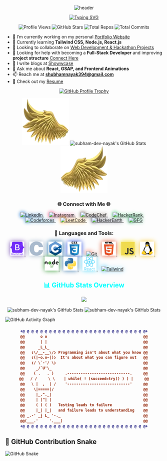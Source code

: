 <div align="center">
  
![header](https://capsule-render.vercel.app/api?type=waving&color=0:FFD700,100:FFA500&height=280&section=header&text=Subham%20Nayak&fontSize=65&fontAlignY=35&fontColor=ffffff&desc=FullStack%20Developer%20|%20CSE%20Student%20@Geeta%20University&descSize=22&descAlign=centre&descAlignY=60&animation=twinkling)

[![Typing SVG](https://readme-typing-svg.demolab.com?font=Fira+Code&weight=600&size=22&duration=4000&pause=1000&color=FFD700&center=true&vCenter=true&width=700&lines=👨‍💻+Hey+there!+I'm+Subham+Nayak;🙏+नमस्ते+दुनिया!;💡+Bringing+Ideas+to+Life+with+Code;🎯+Focused+FullStack+Developer;🌱+Always+Learning,+Always+Building;🚀+On+a+Mission+to+Create+Impact)](https://git.io/typing-svg)


<p align="center">
  <img src="https://komarev.com/ghpvc/?username=subham-dev-nayak&label=Profile%20views&color=0e75b6&style=flat" alt="Profile Views" />
  <img src="https://img.shields.io/github/stars/subham-dev-nayak?style=flat&label=Total%20Stars&color=FFD700" alt="GitHub Stars" />
  <img src="https://badges.strrl.dev/repos/subham-dev-nayak?color=blueviolet&style=flat" alt="Total Repos" />
  <img src="https://badges.strrl.dev/commits/all/subham-dev-nayak?color=teal&style=flat" alt="Total Commits" />
</p>



</div>

- 🔭 I’m currently working on my personal [Portfolio Website](https://subham-dev-nayak.github.io/Portfolio/)
- 🌱 Currently learning **Tailwind CSS, Node.js, React.js**
- 👯 Looking to collaborate on [Web Development & Hackathon Projects](https://www.linkedin.com/in/subham-nayak-859315287/)
- 🤝 Looking for help with becoming a **Full-Stack Developer** and improving **project structure** [Connect Here](https://www.linkedin.com/in/subham-nayak-859315287/)
- 📝 I write blogs at [Showwcase](https://www.showwcase.com/subham-cyber-prog)
- 💬 Ask me about **React, GSAP, and Frontend Animations**
- 📫 Reach me at **shubhamnayak394@gmail.com**
- 📄 Check out my [Resume](https://drive.google.com/file/d/18LQPmXDf634owLnqbpXtWU4CICSZixSO/view?pli=1)









<p align="center">
  <a href="https://github.com/ryo-ma/github-profile-trophy">
    <img src="https://github-profile-trophy.vercel.app/?username=subham-dev-nayak&theme=flat&no-frame=true&margin-w=15&margin-h=15&title=FFD700&rank=FFD700&column=7" alt="GitHub Profile Trophy" />
  </a>
</p>




<p align="center">
  <img height="150" width="150" src="left.webp" />
  <img src="https://streak-stats.demolab.com?user=subham-dev-nayak&theme=great-gatsby&hide_border=true" alt="subham-dev-nayak's GitHub Stats" />
  <img height="150" width="150" src="right.webp" />
</p>

<h3 align="center">🌐 Connect with Me 🌐</h3>
<p align="center">
  <a href="https://www.linkedin.com/in/subhamnayak/" target="_blank">
    <img src="https://raw.githubusercontent.com/rahuldkjain/github-profile-readme-generator/master/src/images/icons/Social/linked-in-alt.svg" alt="LinkedIn" height="40" width="40" style="filter: drop-shadow(0 0 6px #0A66C2);"/>
  </a>
  &nbsp; &nbsp;
  <a href="https://instagram.com/_nayak_shubham_" target="_blank">
    <img src="https://raw.githubusercontent.com/rahuldkjain/github-profile-readme-generator/master/src/images/icons/Social/instagram.svg" alt="Instagram" height="40" width="40" style="filter: drop-shadow(0 0 6px #E1306C);"/>
  </a>
  &nbsp; &nbsp;
  <a href="https://www.codechef.com/users/subham_nayak06" target="_blank">
    <img src="https://cdn.jsdelivr.net/npm/simple-icons@3.1.0/icons/codechef.svg" alt="CodeChef" height="40" width="40" style="filter: drop-shadow(0 0 6px #5B4638);"/>
  </a>
  &nbsp; &nbsp;
  <a href="https://www.hackerrank.com/sn343555" target="_blank">
    <img src="https://raw.githubusercontent.com/rahuldkjain/github-profile-readme-generator/master/src/images/icons/Social/hackerrank.svg" alt="HackerRank" height="40" width="40" style="filter: drop-shadow(0 0 6px #2EC866);"/>
  </a>
  &nbsp; &nbsp;
  <a href="https://codeforces.com/profile/subhamn123" target="_blank">
    <img src="https://raw.githubusercontent.com/rahuldkjain/github-profile-readme-generator/master/src/images/icons/Social/codeforces.svg" alt="Codeforces" height="40" width="40" style="filter: drop-shadow(0 0 6px #1F8ACB);"/>
  </a>
  &nbsp; &nbsp;
  <a href="https://leetcode.com/u/subhamn2006/" target="_blank">
    <img src="https://raw.githubusercontent.com/rahuldkjain/github-profile-readme-generator/master/src/images/icons/Social/leet-code.svg" alt="LeetCode" height="40" width="40" style="filter: drop-shadow(0 0 6px #FFA116);"/>
  </a>
  &nbsp; &nbsp;
  <a href="https://www.hackerearth.com/subhamn123" target="_blank">
    <img src="https://raw.githubusercontent.com/rahuldkjain/github-profile-readme-generator/master/src/images/icons/Social/hackerearth.svg" alt="HackerEarth" height="40" width="40" style="filter: drop-shadow(0 0 6px #323754);"/>
  </a>
  &nbsp; &nbsp;
  <a href="https://auth.geeksforgeeks.org/user/sn343b2w0/" target="_blank">
    <img src="https://raw.githubusercontent.com/rahuldkjain/github-profile-readme-generator/master/src/images/icons/Social/geeks-for-geeks.svg" alt="GFG" height="40" width="40" style="filter: drop-shadow(0 0 6px #0F9D58);"/>
  </a>
</p>

<h3 align="center">🚀 Languages and Tools:</h3>
<p align="center">
  <a href="https://getbootstrap.com" target="_blank" rel="noreferrer">
    <img src="https://raw.githubusercontent.com/devicons/devicon/master/icons/bootstrap/bootstrap-plain-wordmark.svg" alt="Bootstrap" width="45" height="45" style="filter: drop-shadow(0 0 8px #7952B3);"/>
  </a>
  &nbsp;&nbsp;
  <a href="https://www.cprogramming.com/" target="_blank" rel="noreferrer">
    <img src="https://raw.githubusercontent.com/devicons/devicon/master/icons/c/c-original.svg" alt="C" width="45" height="45" style="filter: drop-shadow(0 0 8px #A8B9CC);"/>
  </a>
  &nbsp;&nbsp;
  <a href="https://www.w3schools.com/cpp/" target="_blank" rel="noreferrer">
    <img src="https://raw.githubusercontent.com/devicons/devicon/master/icons/cplusplus/cplusplus-original.svg" alt="C++" width="45" height="45" style="filter: drop-shadow(0 0 8px #00599C);"/>
  </a>
  &nbsp;&nbsp;
  <a href="https://www.w3schools.com/css/" target="_blank" rel="noreferrer">
    <img src="https://raw.githubusercontent.com/devicons/devicon/master/icons/css3/css3-original-wordmark.svg" alt="CSS3" width="45" height="45" style="filter: drop-shadow(0 0 8px #264DE4);"/>
  </a>
  &nbsp;&nbsp;
  <a href="https://git-scm.com/" target="_blank" rel="noreferrer">
    <img src="https://www.vectorlogo.zone/logos/git-scm/git-scm-icon.svg" alt="Git" width="45" height="45" style="filter: drop-shadow(0 0 8px #F05032);"/>
  </a>
  &nbsp;&nbsp;
  <a href="https://www.w3.org/html/" target="_blank" rel="noreferrer">
    <img src="https://raw.githubusercontent.com/devicons/devicon/master/icons/html5/html5-original-wordmark.svg" alt="HTML5" width="45" height="45" style="filter: drop-shadow(0 0 8px #E34F26);"/>
  </a>
  &nbsp;&nbsp;
  <a href="https://developer.mozilla.org/en-US/docs/Web/JavaScript" target="_blank" rel="noreferrer">
    <img src="https://raw.githubusercontent.com/devicons/devicon/master/icons/javascript/javascript-original.svg" alt="JavaScript" width="45" height="45" style="filter: drop-shadow(0 0 8px #F7DF1E);"/>
  </a>
  &nbsp;&nbsp;
  <a href="https://www.linux.org/" target="_blank" rel="noreferrer">
    <img src="https://raw.githubusercontent.com/devicons/devicon/master/icons/linux/linux-original.svg" alt="Linux" width="45" height="45" style="filter: drop-shadow(0 0 8px #FCC624);"/>
  </a>
  &nbsp;&nbsp;
  <a href="https://nodejs.org" target="_blank" rel="noreferrer">
    <img src="https://raw.githubusercontent.com/devicons/devicon/master/icons/nodejs/nodejs-original-wordmark.svg" alt="Node.js" width="45" height="45" style="filter: drop-shadow(0 0 8px #339933);"/>
  </a>
  &nbsp;&nbsp;
  <a href="https://www.python.org" target="_blank" rel="noreferrer">
    <img src="https://raw.githubusercontent.com/devicons/devicon/master/icons/python/python-original.svg" alt="Python" width="45" height="45" style="filter: drop-shadow(0 0 8px #3776AB);"/>
  </a>
  &nbsp;&nbsp;
  <a href="https://reactjs.org/" target="_blank" rel="noreferrer">
    <img src="https://raw.githubusercontent.com/devicons/devicon/master/icons/react/react-original-wordmark.svg" alt="React" width="45" height="45" style="filter: drop-shadow(0 0 8px #61DAFB);"/>
  </a>
  &nbsp;&nbsp;
  <a href="https://tailwindcss.com/" target="_blank" rel="noreferrer">
    <img src="https://www.vectorlogo.zone/logos/tailwindcss/tailwindcss-icon.svg" alt="Tailwind" width="45" height="45" style="filter: drop-shadow(0 0 8px #38BDF8);"/>
  </a>
</p>


<h2 align="center" style="color:#00FFFF;">📊 GitHub Stats Overview</h2>
<p align="center">  <a href="https://github.com/subham-dev-nayak">
  <img src="https://github-profile-summary-cards.vercel.app/api/cards/profile-details?username=subham-dev-nayak&theme=vision_friendly_dark" />
</a>
</p>

<p align="center">
<img src="https://github-readme-stats.vercel.app/api?username=subham-dev-nayak&theme=great-gatsby&show_icons=true&hide_border=true&count_private=true" alt="subham-dev-nayak's GitHub Stats" />
  <img src="https://github-readme-stats.vercel.app/api/top-langs/?username=subham-dev-nayak&theme=great-gatsby&show_icons=true&hide_border=true&layout=compact" alt="subham-dev-nayak's GitHub Stats" />
</p>

![GitHub Activity Graph](https://github-readme-activity-graph.vercel.app/graph?username=subham-dev-nayak&hide_border=true&area=true&bg_color=0d1117&color=FFD700&line=FFD700&point=ffffff)


<h4 align="center">
  
```diff
+@ @ @ @ @ @ @ @ @ @ @ @ @ @ @ @ @ @ @ @ @ @ @ @ @ @ @ @+
@@       o o                                           @@
@@       | |                                           @@
@@      _L_L_                                          @@
@@   ❮\/__-__\/❯ Programming isn't about what you know @@
@@   ❮(|~o.o~|)❯  It's about what you can figure out   @@
@@   ❮/ \`-'/ \❯                                       @@
@@     _/`U'\_                                         @@
@@    ( .   . )     .----------------------------.     @@
@@   / /     \ \    | while( ! (succeed=try() ) ) |     @@
@@   \ |  ,  | /    '----------------------------'     @@
@@    \|=====|/                                        @@
@@     |_.^._|                                         @@
@@     | |"| |                                         @@
@@     ( ) ( )   Testing leads to failure              @@
@@     |_| |_|   and failure leads to understanding    @@
@@ _.-' _j L_ '-._                                     @@
@@(___.'     '.___)                                    @@
+@ @ @ @ @ @ @ @ @ @ @ @ @ @ @ @ @ @ @ @ @ @ @ @ @ @ @ @+
```

</h4>  


## 🐍 GitHub Contribution Snake

![GitHub Snake](https://raw.githubusercontent.com/subham-dev-nayak/subham-dev-nayak/output/github-contribution-grid-snake.svg)

<br/>


